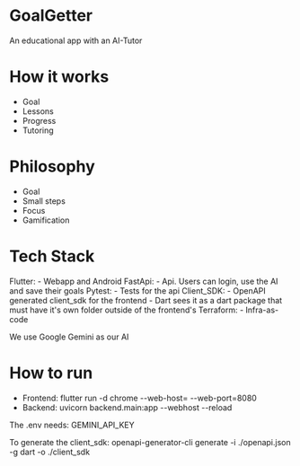 # GoalGetter

An educational app with an AI-Tutor

# How it works

- Goal
- Lessons
- Progress
- Tutoring

# Philosophy

- Goal
- Small steps
- Focus
- Gamification

# Tech Stack

Flutter:
    - Webapp and Android
FastApi:
    - Api. Users can login, use the AI and save their goals
Pytest:
    - Tests for the api
Client_SDK:
    - OpenAPI generated client_sdk for the frontend
    - Dart sees it as a dart package that must have it's own folder outside of the frontend's
Terraform:
    - Infra-as-code

We use Google Gemini as our AI

# How to run

- Frontend: flutter run -d chrome --web-host=<your-ip> --web-port=8080
- Backend: uvicorn backend.main:app --webhost <your-ip> --reload

The .env needs: GEMINI_API_KEY

To generate the client_sdk: openapi-generator-cli generate -i ./openapi.json -g dart -o ./client_sdk